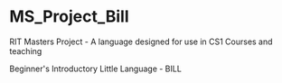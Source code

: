# MS_Project_Bill
RIT Masters Project - A language designed for use in CS1 Courses and teaching

Beginner's Introductory Little Language - BILL
